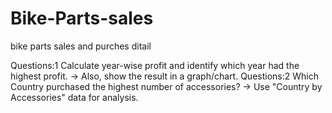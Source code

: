 # Bike-Parts-sales
bike parts sales and purches ditail

Questions:1
              Calculate year-wise profit and identify which year had the highest profit.
              → Also, show the result in a graph/chart.
Questions:2 
              Which Country purchased the highest number of accessories?
              → Use "Country by Accessories" data for analysis.
